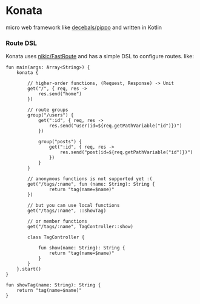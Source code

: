 # Konata

micro web framework like [decebals/pippo][2] and written in Kotlin

### Route DSL

Konata uses [nikic/FastRoute][1] and has a simple DSL to configure routes. like:


```
fun main(args: Array<String>) {
    konata {
    
        // higher-order functions, (Request, Response) -> Unit
        get("/", { req, res ->
            res.send("home")
        })

        // route groups
        group("/users") {
            get(":id", { req, res ->
                res.send("user(id=${req.getPathVariable("id")})")
            })

            group("posts") {
                get(":id", { req, res ->
                    res.send("post(id=${req.getPathVariable("id")})")
                })
            }
        }
        
        // anonymous functions is not supported yet :(
        get("/tags/:name", fun (name: String): String {
        		return "tag(name=$name)"
        })
        
        // but you can use local functions
        get("/tags/:name", ::showTag)
        
        // or member functions
        get("/tags/:name", TagController::show)
        
        class TagController {

            fun show(name: String): String {
                return "tag(name=$name)"
            }
        }
    }.start()
}

fun showTag(name: String): String {
    return "tag(name=$name)"
}
```


[1]: https://github.com/nikic/FastRoute
[2]: https://github.com/decebals/pippo


